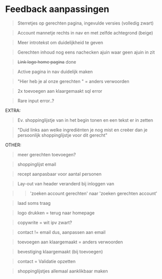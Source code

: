# Feedback aanpassingen

> Sterretjes op gerechten pagina, ingevulde versies (volledig zwart)

> Account mannetje rechts in nav en met zelfde achtegrond (beige)

> Meer introtekst om duidelijkheid te geven

> Gerechten inhoud nog eens nachecken ajuin waar geen ajuin in zit

> ~~Link logo home pagina~~ done

> Active pagina in nav duidelijk maken

> "Hier heb je al onze gerechten " = anders verwoorden

> 2x toevoegen aan klaargemaakt sql error

> Rare input error..?

EXTRA:

> Ev. shoppinglijstje van in het begin tonen en een tekst er in zetten

> "Duid links aan welke ingrediënten je nog mist en creëer dan je persoonlijk shoppinglijstje voor dit gerecht"

OTHER:

> meer gerechten toevoegen?

> shoppinglijst email

> recept aanpasbaar voor aantal personen

> Lay-out van header veranderd bij inloggen van

> > 'zoeken account gerechten' naar 'zoeken gerechten account'

> laad soms traag

> logo drukken = terug naar homepage

> copywrite = wit ipv zwart?

> contact != email dus, aanpassen aan email

> toevoegen aan klaargemaakt = anders verwoorden

> bevestiging klaargemaakt (bij toevoegen)

> contact = Validatie opzetten

> shoppinglijstjes allemaal aanklikbaar maken
